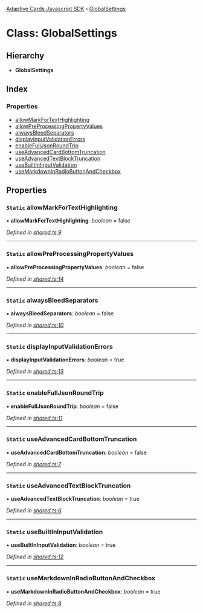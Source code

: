 [Adaptive Cards Javascript SDK](../README.md) › [GlobalSettings](globalsettings.md)

# Class: GlobalSettings

## Hierarchy

* **GlobalSettings**

## Index

### Properties

* [allowMarkForTextHighlighting](globalsettings.md#static-allowmarkfortexthighlighting)
* [allowPreProcessingPropertyValues](globalsettings.md#static-allowpreprocessingpropertyvalues)
* [alwaysBleedSeparators](globalsettings.md#static-alwaysbleedseparators)
* [displayInputValidationErrors](globalsettings.md#static-displayinputvalidationerrors)
* [enableFullJsonRoundTrip](globalsettings.md#static-enablefulljsonroundtrip)
* [useAdvancedCardBottomTruncation](globalsettings.md#static-useadvancedcardbottomtruncation)
* [useAdvancedTextBlockTruncation](globalsettings.md#static-useadvancedtextblocktruncation)
* [useBuiltInInputValidation](globalsettings.md#static-usebuiltininputvalidation)
* [useMarkdownInRadioButtonAndCheckbox](globalsettings.md#static-usemarkdowninradiobuttonandcheckbox)

## Properties

### `Static` allowMarkForTextHighlighting

▪ **allowMarkForTextHighlighting**: *boolean* = false

*Defined in [shared.ts:9](https://github.com/microsoft/AdaptiveCards/blob/8588bd5ad/source/nodejs/adaptivecards/src/shared.ts#L9)*

___

### `Static` allowPreProcessingPropertyValues

▪ **allowPreProcessingPropertyValues**: *boolean* = false

*Defined in [shared.ts:14](https://github.com/microsoft/AdaptiveCards/blob/8588bd5ad/source/nodejs/adaptivecards/src/shared.ts#L14)*

___

### `Static` alwaysBleedSeparators

▪ **alwaysBleedSeparators**: *boolean* = false

*Defined in [shared.ts:10](https://github.com/microsoft/AdaptiveCards/blob/8588bd5ad/source/nodejs/adaptivecards/src/shared.ts#L10)*

___

### `Static` displayInputValidationErrors

▪ **displayInputValidationErrors**: *boolean* = true

*Defined in [shared.ts:13](https://github.com/microsoft/AdaptiveCards/blob/8588bd5ad/source/nodejs/adaptivecards/src/shared.ts#L13)*

___

### `Static` enableFullJsonRoundTrip

▪ **enableFullJsonRoundTrip**: *boolean* = false

*Defined in [shared.ts:11](https://github.com/microsoft/AdaptiveCards/blob/8588bd5ad/source/nodejs/adaptivecards/src/shared.ts#L11)*

___

### `Static` useAdvancedCardBottomTruncation

▪ **useAdvancedCardBottomTruncation**: *boolean* = false

*Defined in [shared.ts:7](https://github.com/microsoft/AdaptiveCards/blob/8588bd5ad/source/nodejs/adaptivecards/src/shared.ts#L7)*

___

### `Static` useAdvancedTextBlockTruncation

▪ **useAdvancedTextBlockTruncation**: *boolean* = true

*Defined in [shared.ts:6](https://github.com/microsoft/AdaptiveCards/blob/8588bd5ad/source/nodejs/adaptivecards/src/shared.ts#L6)*

___

### `Static` useBuiltInInputValidation

▪ **useBuiltInInputValidation**: *boolean* = true

*Defined in [shared.ts:12](https://github.com/microsoft/AdaptiveCards/blob/8588bd5ad/source/nodejs/adaptivecards/src/shared.ts#L12)*

___

### `Static` useMarkdownInRadioButtonAndCheckbox

▪ **useMarkdownInRadioButtonAndCheckbox**: *boolean* = true

*Defined in [shared.ts:8](https://github.com/microsoft/AdaptiveCards/blob/8588bd5ad/source/nodejs/adaptivecards/src/shared.ts#L8)*
